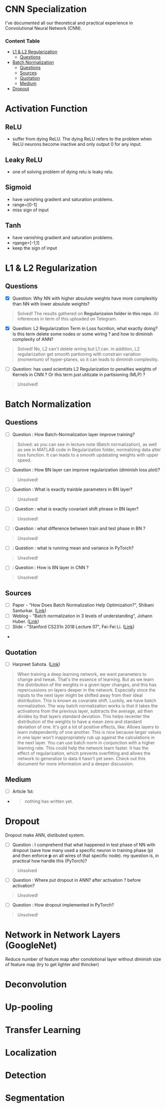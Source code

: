 # CNN Specialization 
I've documented all our theoretical and practical experience in Convolutional Neural Network (CNN).
### Content Table ###
- [L1 & L2 Regularization](#l1---l2-regularization)
  - [Questions](#questions)
- [Batch Normalization](#batch-normalization)
  - [Questions](#questions)   
  - [Sources](#sources)
  - [Quotation](#quotation)
  - [Medium](#medium)
- [Dropout](#dropout)

# Activation Function
## ReLU
- suffer from dying ReLU. The dying ReLU refers to the problem when ReLU neurons become inactive and only output 0 for any input.
## Leaky ReLU
- one of solving problem of dying relu is leaky relu.
## Sigmoid
- have vanishing gradient and saturation problems.
- range=[0-1]
- miss sign of input
## Tanh
- have vanishing gradient and saturation problems.
- rqange=[-1,1]
- keep the sign of input

# L1 & L2 Regularization
## Questions
- [x] Question: Why NN with higher absulute weights have more complexitiy than NN with lower absulute weights?
> Solved! 
> The results gathered on **Regularizaion folder in this repo**. 
> All inferences in term of this uploaded on Telegram.
> 
- [x] Question: L2 Regularization Term in Loss fucntion, what exactly doing? Is this term delete some nodes or some wiring ? and how to diminish complexity of ANN?
> Solved!
> No, L2 can't delete wiring but L1 can. in addition, L2 regularizaiton get smooth partioning with constrain variation (momentum) of hyper-planes, so it can leads to 
> diminish complexitiy.
> 
- [ ] Question: has used scientists L2 Regularization to penalties weights of Kernels in CNN ? Or this term just utilizate in partisioning (MLP) ?
> Unsolved!


# Batch Normalization
## Questions
- [ ] Question : How Batch-Normalization layer improve training?
> Solved: as you can see in lecture note (Batch normalization), as well as see in MATLAB code in Regularization folder, normalizing data alter loss function. 
> It can leads to a smooth updatating weights with upper speed.
- [ ] Question : How BN layer can improve regularization (diminish loss plot)?
> Unsolved!
- [ ] Question : What is exactly trainble parameters in BN layer?
> Unsolved!
- [ ] : Question : what is exactly covariant shift phrase in BN layer?
> Unsolved!
- [ ] : Question : what difference between train and test phase in BN ?
> Unsolved!
- [ ] : Question : what is running mean and variance in PyTorch?
> Unsolved!
- [ ] : Question : How is BN layer in CNN ?
> Unsolved!
## Sources
- [ ] Paper - "How Does Batch Normalization Help Optimization?", Shibani Santurkar. ([Link](https://proceedings.neurips.cc/paper/2018/file/905056c1ac1dad141560467e0a99e1cf-Paper.pdf))
- [ ] Weblog - "Batch normalization in 3 levels of understanding", 
Johann Huber. ([Link](https://towardsdatascience.com/batch-normalization-in-3-levels-of-understanding-14c2da90a338))
- [ ] Slide - "Stanford CS231n 2018 Lecture 07", Fei-Fei Li. ([Link](http://cs231n.stanford.edu/slides/2018/cs231n_2018_lecture07.pdf))
- 
## Quotation
- [ ]  Harpreet Sahota. ([Link](https://www.linkedin.com/posts/harpreetsahota204_batch-normalization-activity-6834629944857960448-M9al))
> When training a deep learning network, we want parameters to change and tweak.
That's the essence of learning.
But as we learn the distribution of the weights in a given layer changes, and this has repercussions on layers deeper in the network.
Especially since the inputs to the next layer might be shifted away from their ideal distribution.
This is known as covariate shift.
Luckily, we have batch normalization.
The way batch normalization works is that it takes the activations from the previous layer, subtracts the average, ad then divides by that layers standard deviation.
This helps recenter the distribution of the weights to have a mean zero and standard deviation of one.
It's got a lot of positive effects, like:
Allows layers to learn independently of one another. This is nice because larger values in one layer won't inappropriately rub up against the calculations in the next layer. 
You can use batch norm in conjunction with a higher learning rate. This could help the network learn faster.
It has the effect of regularization, which prevents overfitting and allows the network to generalize to data it hasn't yet seen.
Check out this document for more information and a deeper discussion.

## Medium 
- [ ] Article 1st:
- > nothing has written yet.

# Dropout 
Dropout make ANN, distibuted system.
-[ ] Question : I comprehend that what happened in test phase of NN with dropout (save how many used a specific neuron in training phase (p) and then enforce **p** on 
all wires of that specific node). my question is, in practical how handle this (PyTorch)?
> Unsolved
- [ ] Question : Where put dropout in ANN? after activation ? before activation? 
> Unsolved!
- [ ] Question : How dropout implemented in PyTorch?
> Unsolved!
# Network in Network Layers (GoogleNet)
Reduce number of feature map after conolotional layer without diminish size of feature map (try to get lighter and thincker)
# Deconvolution 
# Up-pooling
# Transfer Learning
# Localization
# Detection 
# Segmentation
